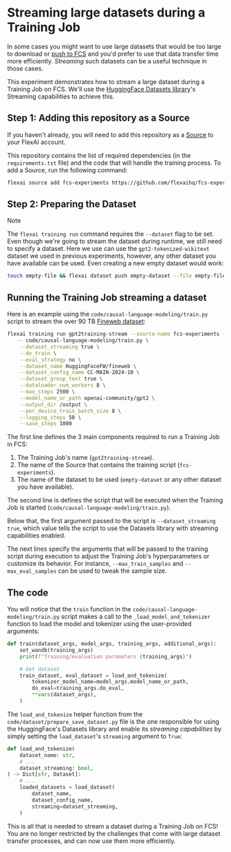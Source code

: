 # Streaming large datasets during a Training Job

In some cases you might want to use large datasets that would be too large to download or [push to FCS](https://docs.flex.ai/guides/uploading-datasets) and you'd prefer to use that data transfer time more efficiently. _Streaming_ such datasets can be a useful technique in those cases.

This experiment demonstrates how to stream a large dataset during a Training Job on FCS. We'll use the [HuggingFace Datasets library](https://huggingface.co/docs/datasets/en/stream)'s Streaming capabilities to achieve this.

## Step 1: Adding this repository as a Source

If you haven't already, you will need to add this repository as a [Source](https://docs.flex.ai/quickstart/adding-sources) to your FlexAI account.

This repository contains the list of required dependencies (in the `requirements.txt` file) and the code that will handle the training process. To add a Source, run the following command:

```bash
flexai source add fcs-experiments https://github.com/flexaihq/fcs-experiments.git
```

## Step 2: Preparing the Dataset

> [!NOTE]
> The `flexai training run` command requires the `--dataset` flag to be set. Even though we're going to stream the dataset during runtime, we still need to specify a dataset. Here we use can use the `gpt2-tokenized-wikitext` dataset we used in previous experiments, however, any other dataset you have available can be used. Even creating a new empty dataset would work:
>
> ```bash
> touch empty-file && flexai dataset push empty-dataset --file empty-file
> ```

## Running the Training Job streaming a dataset

Here is an example using the `code/causal-language-modeling/train.py` script to stream the over 90 TB [Fineweb dataset](https://huggingface.co/datasets/HuggingFaceFW/fineweb):

```bash
flexai training run gpt2training-stream --source-name fcs-experiments --dataset empty-dataset \
   -- code/causal-language-modeling/train.py \
    --dataset_streaming true \
    --do_train \
    --eval_strategy no \
    --dataset_name HuggingFaceFW/fineweb \
    --dataset_config_name CC-MAIN-2024-10 \
    --dataset_group_text true \
    --dataloader_num_workers 8 \
    --max_steps 2500 \
    --model_name_or_path openai-community/gpt2 \
    --output_dir /output \
    --per_device_train_batch_size 8 \
    --logging_steps 50 \
    --save_steps 1000
```

The first line defines the 3 main components required to run a Training Job in FCS:

1. The Training Job's name (`gpt2training-stream`).
1. The name of the Source that contains the training script (`fcs-experiments`).
1. The name of the dataset to be used (`empty-dataset` or any other dataset you have available).

The second line is defines the script that will be executed when the Training Job is started (`code/causal-language-modeling/train.py`).

Below that, the first argument passed to the script is `--dataset_streaming true`, which value tells the script to use the Datasets library with streaming capabilities enabled.

The next lines specify the arguments that will be passed to the training script during execution to adjust the Training Job's hyperparameters or customize its behavior. For instance, `--max_train_samples` and `--max_eval_samples` can be used to tweak the sample size.

## The code

You will notice that the `train` function in the `code/causal-language-modeling/train.py` script makes a call to the `_load_model_and_tokenizer` function to load the model and tokenizer using the user-provided arguments:

```python
def train(dataset_args, model_args, training_args, additional_args):     # <--- 1. This is the function that will be called by the `flexai training run` command
    set_wandb(training_args)
    print(f"Training/evaluation parameters {training_args}")

    # Get dataset
    train_dataset, eval_dataset = load_and_tokenize(                     # <--- 2. Here the script calls the `load_and_tokenize` helper function
        tokenizer_model_name=model_args.model_name_or_path,
        do_eval=training_args.do_eval,
        **vars(dataset_args),                                            # <--- 3. These are the arguments passed to the script
    )
```

The `load_and_tokenize` helper function from the `code/dataset/prepare_save_dataset.py` file is the one responsible for using the HuggingFace's Datasets library and enable its _streaming capabilities_ by simply setting the `load_dataset`'s `streaming` argument to `True`:

```python
def load_and_tokenize(
    dataset_name: str,
    # ...
    dataset_streaming: bool,
) -> Dict[str, Dataset]:
    # ...
    loaded_datasets = load_dataset(                                       # <--- 1. HuggingFace's Datasets library `load_dataset` function is called
        dataset_name,
        dataset_config_name,
        streaming=dataset_streaming,                                      # <--- 2. The `streaming` argument is set to `True`
    )
```

This is all that is needed to stream a dataset during a Training Job on FCS! You are no longer restricted by the challenges that come with large dataset transfer processes, and can now use them more efficiently.
